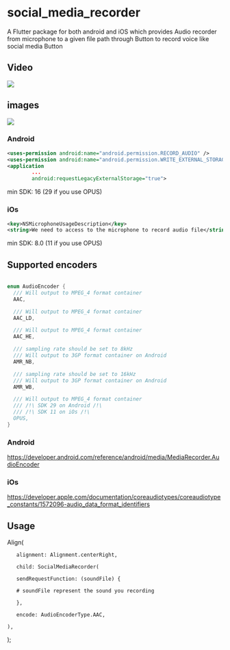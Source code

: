 # social_media_recorder
A Flutter package for both android and iOS which provides  Audio recorder from microphone to a given file path through Button to record voice like social media Button
## Video
![](https://github.com/Subhi-Khalife/social_media_recorder/blob/main/screenshot/layout1.gif)


## images
![](https://github.com/Subhi-Khalife/social_media_recorder/blob/main/screenshot/1.jpg)

### Android
```xml
<uses-permission android:name="android.permission.RECORD_AUDIO" />
<uses-permission android:name="android.permission.WRITE_EXTERNAL_STORAGE" />
<application
        ...
        android:requestLegacyExternalStorage="true">

```
min SDK: 16 (29 if you use OPUS)
### iOs
```xml
<key>NSMicrophoneUsageDescription</key>
<string>We need to access to the microphone to record audio file</string>
```
min SDK: 8.0 (11 if you use OPUS)

## Supported encoders
```dart

enum AudioEncoder {
  /// Will output to MPEG_4 format container
  AAC,

  /// Will output to MPEG_4 format container
  AAC_LD,

  /// Will output to MPEG_4 format container
  AAC_HE,

  /// sampling rate should be set to 8kHz
  /// Will output to 3GP format container on Android
  AMR_NB,

  /// sampling rate should be set to 16kHz
  /// Will output to 3GP format container on Android
  AMR_WB,

  /// Will output to MPEG_4 format container
  /// /!\ SDK 29 on Android /!\
  /// /!\ SDK 11 on iOs /!\
  OPUS,
}
```

### Android
https://developer.android.com/reference/android/media/MediaRecorder.AudioEncoder
### iOs
https://developer.apple.com/documentation/coreaudiotypes/coreaudiotype_constants/1572096-audio_data_format_identifiers


## Usage

Align(
       
       alignment: Alignment.centerRight,
       
       child: SocialMediaRecorder(
       
       sendRequestFunction: (soundFile) {
       
       # soundFile represent the sound you recording
       
       },
       
       encode: AudioEncoderType.AAC,
       
    ),

);
